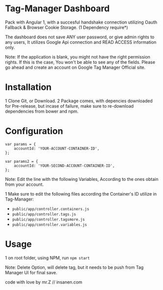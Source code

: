 # Tag-Manager Dashboard

Pack with Angular 1, with a succesful handshake connection utilizing Oauth Fallback & Browser Cookie Storage. (1 Dependency require*)

The dashboard does not save ANY user password, or give admin rights to any users, It utilizes Google Api connection and READ ACCESS information only.

Note: If the application is blank, you might not have the right permission rights. If this is the case, You won't be able to see any of the fields. Please go ahead and create an account on Google Tag Manager Official site.


# Installation
 
 1 Clone Git, or Download.
 2 Package comes, with depencies downloaded for Pre-release, but incase of failure,
 make sure to re-download dependencies from bower and npm.

# Configuration

```
var params = {
	accountId: 'YOUR-ACCOUNT-CONTAINER-ID',
};
      
var params2 = {
	accountId: 'YOUR-SECOND-ACCOUNT-CONTAINER-ID',
};
```      
Note: Edit the line with the following Variables, According to the ones obtain from your account.


 1 Make sure to edit the following files according the Container's ID utilize in Tag-Manager:
 * `public/app/controller.containers.js` 
 * `public/app/controller.tags.js` 
 * `public/app/controller.tagsmore.js`
 * `public/app/controller.variables.js` 
 

# Usage
 
 1 on root folder, using NPM, run `npm start`

 Note: Delete Option, will delete tag, but it needs to be push from Tag Manager UI for final save.


code with love by mr.Z // insanen.com
